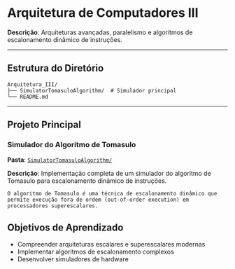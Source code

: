# Arquitetura de Computadores III

**Descrição**: Arquiteturas avançadas, paralelismo e algoritmos de escalonamento dinâmico de instruções.

---

## Estrutura do Diretório

```
Arquitetura_III/
├── SimulatorTomasuloAlgorithm/  # Simulador principal
└── README.md
```

---

## Projeto Principal

### Simulador do Algoritmo de Tomasulo
**Pasta**: [`SimulatorTomasuloAlgorithm/`](./SimulatorTomasuloAlgorithm/)

**Descrição**: Implementação completa de um simulador do algoritmo de Tomasulo para escalonamento dinâmico de instruções.
    
    O algoritmo de Tomasulo é uma técnica de escalonamento dinâmico que permite execução fora de ordem (out-of-order execution) em processadores superescalares.

## Objetivos de Aprendizado

- Compreender arquiteturas escalares e superescalares modernas
- Implementar algoritmos de escalonamento complexos
- Desenvolver simuladores de hardware